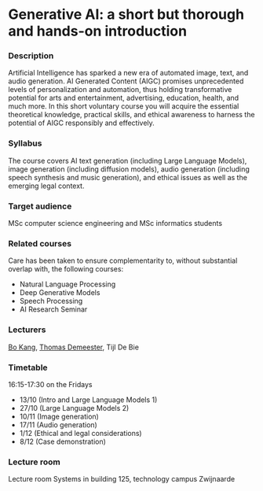 # Generative AI: a short but thorough and hands-on introduction

### Description
Artificial Intelligence has sparked a new era of automated image, text, and audio generation. AI Generated Content (AIGC) promises unprecedented levels of personalization and automation, thus holding transformative potential for arts and entertainment, advertising, education, health, and much more. In this short voluntary course you will acquire the essential theoretical knowledge, practical skills, and ethical awareness to harness the potential of AIGC responsibly and effectively.

### Syllabus
The course covers AI text generation (including Large Language Models), image generation (including diffusion models), audio generation (including speech synthesis and music generation), and ethical issues as well as the emerging legal context.

### Target audience
MSc computer science engineering and MSc informatics students

### Related courses
Care has been taken to ensure complementarity to, without substantial overlap with, the following courses:
- Natural Language Processing
- Deep Generative Models
- Speech Processing
- AI Research Seminar

### Lecturers
[Bo Kang](http://bokang.io), [Thomas Demeester](https://tdmeeste.github.io), Tijl De Bie


### Timetable
16:15-17:30 on the Fridays 
* 13/10 (Intro and Large Language Models 1)
* 27/10 (Large Language Models 2)
* 10/11 (Image generation)
* 17/11 (Audio generation)
* 1/12 (Ethical and legal considerations)
* 8/12 (Case demonstration)

### Lecture room
Lecture room Systems in building 125, technology campus Zwijnaarde 
